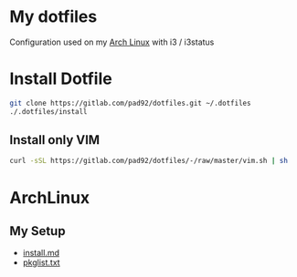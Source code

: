 # My dotfiles

Configuration used on my [Arch Linux](https://archlinux.org/) with i3 / i3status

# Install Dotfile

```sh
git clone https://gitlab.com/pad92/dotfiles.git ~/.dotfiles
./.dotfiles/install
```
## Install only VIM

```sh
curl -sSL https://gitlab.com/pad92/dotfiles/-/raw/master/vim.sh | sh
```

# ArchLinux

## My Setup

- [install.md](https://gitlab.com/pad92/dotfilesblob/master/archlinux/install.md)
- [pkglist.txt](https://gitlab.com/pad92/dotfiles/-/raw/master/archlinux/pkglist.txt)
